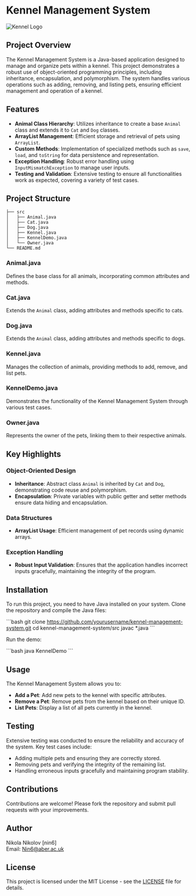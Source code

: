 
# Kennel Management System

![Kennel Logo](link-to-logo-image)

## Project Overview

The Kennel Management System is a Java-based application designed to manage and organize pets within a kennel. This project demonstrates a robust use of object-oriented programming principles, including inheritance, encapsulation, and polymorphism. The system handles various operations such as adding, removing, and listing pets, ensuring efficient management and operation of a kennel.

## Features

- **Animal Class Hierarchy**: Utilizes inheritance to create a base `Animal` class and extends it to `Cat` and `Dog` classes.
- **ArrayList Management**: Efficient storage and retrieval of pets using `ArrayList`.
- **Custom Methods**: Implementation of specialized methods such as `save`, `load`, and `toString` for data persistence and representation.
- **Exception Handling**: Robust error handling using `InputMismatchException` to manage user inputs.
- **Testing and Validation**: Extensive testing to ensure all functionalities work as expected, covering a variety of test cases.

## Project Structure

```plaintext
├── src
│   ├── Animal.java
│   ├── Cat.java
│   ├── Dog.java
│   ├── Kennel.java
│   ├── KennelDemo.java
│   └── Owner.java
└── README.md
```

### Animal.java
Defines the base class for all animals, incorporating common attributes and methods.

### Cat.java
Extends the `Animal` class, adding attributes and methods specific to cats.

### Dog.java
Extends the `Animal` class, adding attributes and methods specific to dogs.

### Kennel.java
Manages the collection of animals, providing methods to add, remove, and list pets.

### KennelDemo.java
Demonstrates the functionality of the Kennel Management System through various test cases.

### Owner.java
Represents the owner of the pets, linking them to their respective animals.

## Key Highlights

### Object-Oriented Design
- **Inheritance**: Abstract class `Animal` is inherited by `Cat` and `Dog`, demonstrating code reuse and polymorphism.
- **Encapsulation**: Private variables with public getter and setter methods ensure data hiding and encapsulation.

### Data Structures
- **ArrayList Usage**: Efficient management of pet records using dynamic arrays.

### Exception Handling
- **Robust Input Validation**: Ensures that the application handles incorrect inputs gracefully, maintaining the integrity of the program.

## Installation

To run this project, you need to have Java installed on your system. Clone the repository and compile the Java files:

\`\`\`bash
git clone https://github.com/yourusername/kennel-management-system.git
cd kennel-management-system/src
javac *.java
\`\`\`

Run the demo:

\`\`\`bash
java KennelDemo
\`\`\`

## Usage

The Kennel Management System allows you to:

- **Add a Pet**: Add new pets to the kennel with specific attributes.
- **Remove a Pet**: Remove pets from the kennel based on their unique ID.
- **List Pets**: Display a list of all pets currently in the kennel.

## Testing

Extensive testing was conducted to ensure the reliability and accuracy of the system. Key test cases include:

- Adding multiple pets and ensuring they are correctly stored.
- Removing pets and verifying the integrity of the remaining list.
- Handling erroneous inputs gracefully and maintaining program stability.

## Contributions

Contributions are welcome! Please fork the repository and submit pull requests with your improvements.

## Author

Nikola Nikolov [nin6]  
Email: [Nin6@aber.ac.uk](mailto:Nin6@aber.ac.uk)

## License

This project is licensed under the MIT License - see the [LICENSE](LICENSE) file for details.

